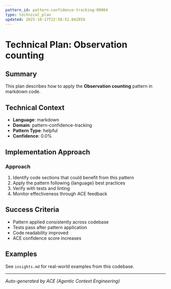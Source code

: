```yaml
---
pattern_id: pattern-confidence-tracking-00004
type: technical_plan
updated: 2025-10-17T22:58:52.042859
---
```

# Technical Plan: Observation counting

## Summary

This plan describes how to apply the **Observation counting** pattern in markdown code.

## Technical Context

- **Language**: markdown
- **Domain**: pattern-confidence-tracking
- **Pattern Type**: helpful
- **Confidence**: 0.0%

## Implementation Approach

### Approach

1. Identify code sections that could benefit from this pattern
2. Apply the pattern following {language} best practices
3. Verify with tests and linting
4. Monitor effectiveness through ACE feedback

## Success Criteria

- Pattern applied consistently across codebase
- Tests pass after pattern application
- Code readability improved
- ACE confidence score increases

## Examples

See `insights.md` for real-world examples from this codebase.

---

*Auto-generated by ACE (Agentic Context Engineering)*
